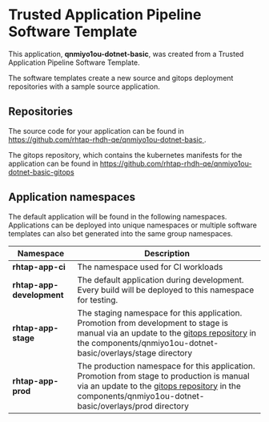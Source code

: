 # Trusted Application Pipeline Software Template

This application, **qnmiyo1ou-dotnet-basic**, was created from a Trusted Application Pipeline Software Template.

The software templates create a new source and gitops deployment repositories with a sample source application. 

## Repositories

The source code for your application can be found in [https://github.com/rhtap-rhdh-qe/qnmiyo1ou-dotnet-basic ](https://github.com/rhtap-rhdh-qe/qnmiyo1ou-dotnet-basic ).
 
The gitops repository, which contains the kubernetes manifests for the application can be found in 
[https://github.com/rhtap-rhdh-qe/qnmiyo1ou-dotnet-basic-gitops ](https://github.com/rhtap-rhdh-qe/qnmiyo1ou-dotnet-basic-gitops ) 

## Application namespaces 

The default application will be found in the following namespaces. Applications can be deployed into unique namespaces or multiple software templates can also bet generated into the same group namespaces.  

|  Namespace   |  Description   |  
| -------- | -------- |
| **rhtap-app-ci** | The namespace used for CI workloads |
| **rhtap-app-development** | The default application during development. Every build will be deployed to this namespace for testing. |
| **rhtap-app-stage** | The staging namespace for this application. Promotion from development to stage is manual via an update to the [gitops repository](https://github.com/rhtap-rhdh-qe/qnmiyo1ou-dotnet-basic-gitops ) in the components/qnmiyo1ou-dotnet-basic/overlays/stage directory |
| **rhtap-app-prod** | The production namespace for this application. Promotion from stage to production is manual via an update to the [gitops repository](https://github.com/rhtap-rhdh-qe/qnmiyo1ou-dotnet-basic-gitops ) in the components/qnmiyo1ou-dotnet-basic/overlays/prod directory |